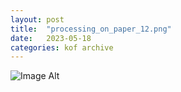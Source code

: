 ```yaml
---
layout:	post
title:	"processing_on_paper_12.png"
date:	2023-05-18
categories:	kof archive
---
```


![Image Alt](https://k0f.github.io/assets/processing_on_paper_12.png)
